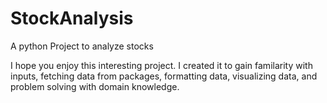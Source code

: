 # StockAnalysis
A python Project to analyze stocks

I hope you enjoy this interesting project. I created it to gain familarity with inputs, fetching data from packages, formatting data, visualizing data, and problem solving with domain knowledge. 


